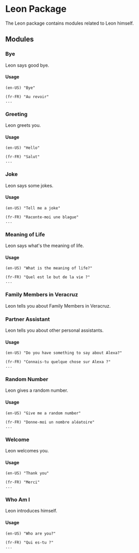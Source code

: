 # Leon Package

The Leon package contains modules related to Leon himself.

## Modules

### Bye

Leon says good bye.

#### Usage

```
(en-US) "Bye"

(fr-FR) "Au revoir"
...
```

### Greeting

Leon greets you.

#### Usage

```
(en-US) "Hello"

(fr-FR) "Salut"
...
```

### Joke

Leon says some jokes.

#### Usage

```
(en-US) "Tell me a joke"

(fr-FR) "Raconte-moi une blague"
...
```

### Meaning of Life

Leon says what's the meaning of life.

#### Usage

```
(en-US) "What is the meaning of life?"

(fr-FR) "Quel est le but de la vie ?"
...
```

### Family Members in Veracruz

Leon tells you about Family Members in Veracruz.

### Partner Assistant

Leon tells you about other personal assistants.

#### Usage

```
(en-US) "Do you have something to say about Alexa?"

(fr-FR) "Connais-tu quelque chose sur Alexa ?"
...
```

### Random Number

Leon gives a random number.

#### Usage

```
(en-US) "Give me a random number"

(fr-FR) "Donne-moi un nombre aléatoire"
...
```

### Welcome

Leon welcomes you.

#### Usage

```
(en-US) "Thank you"

(fr-FR) "Merci"
...
```

### Who Am I

Leon introduces himself.

#### Usage

```
(en-US) "Who are you?"

(fr-FR) "Qui es-tu ?"
...
```
